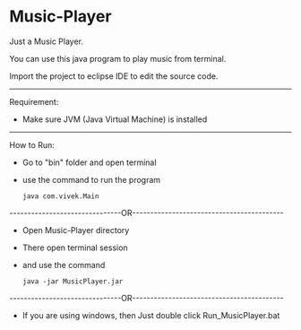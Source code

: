# Music-Player
Just a Music Player.

You can use this java program to play music from terminal.

Import the project to eclipse IDE to edit the source code.

--------------------------------------------------------------------------

Requirement:

- Make sure JVM (Java Virtual Machine) is installed


--------------------------------------------------------------------------

How to Run:


- Go to "bin" folder and open terminal

- use the command to run the program 

      java com.vivek.Main

-------------------------------OR------------------------------------------

- Open Music-Player directory

- There open terminal session

- and use the command

      java -jar MusicPlayer.jar

-------------------------------OR------------------------------------------

- If you are using windows, then Just double click Run_MusicPlayer.bat
